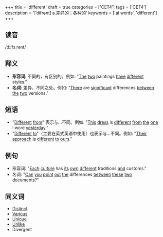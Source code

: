 +++
title = 'different'
draft = true
categories = ['CET4']
tags = ['CET4']
description = '[ˈdifrənt] a.差异的；各种的'
keywords = ['ai words', 'different']
+++

## 读音
/dɪˈfɜːrənt/

## 释义
- **形容词**: 不同的，有区别的。例如: "[The](/post/the/) [two](/post/two/) paintings [have](/post/have/) [different](/post/different/) styles."
- **名词**: 差异，不同之处。例如: "[There](/post/there/) are [significant](/post/significant/) differences [between](/post/between/) [the](/post/the/) [two](/post/two/) versions."

## 短语
- "[Different](/post/different/) [from](/post/from/)" 表示与...不同。例如: "[This](/post/this/) [dress](/post/dress/) is [different](/post/different/) [from](/post/from/) [the](/post/the/) [one](/post/one/) I wore [yesterday](/post/yesterday/)."
- "[Different](/post/different/) [to](/post/to/)"（主要在英式英语中使用）也表示与...不同。例如: "[Their](/post/their/) [approach](/post/approach/) is [different](/post/different/) [to](/post/to/) [ours](/post/ours/)."

## 例句
- 形容词: "[Each](/post/each/) [culture](/post/culture/) has [its](/post/its/) [own](/post/own/) [different](/post/different/) traditions [and](/post/and/) customs."
- 名词: "[Can](/post/can/) [you](/post/you/) [point](/post/point/) [out](/post/out/) [the](/post/the/) differences [between](/post/between/) [these](/post/these/) [two](/post/two/) documents?"

## 同义词
- [Distinct](/post/distinct/)
- [Various](/post/various/)
- [Unique](/post/unique/)
- [Unlike](/post/unlike/)
- Divergent
